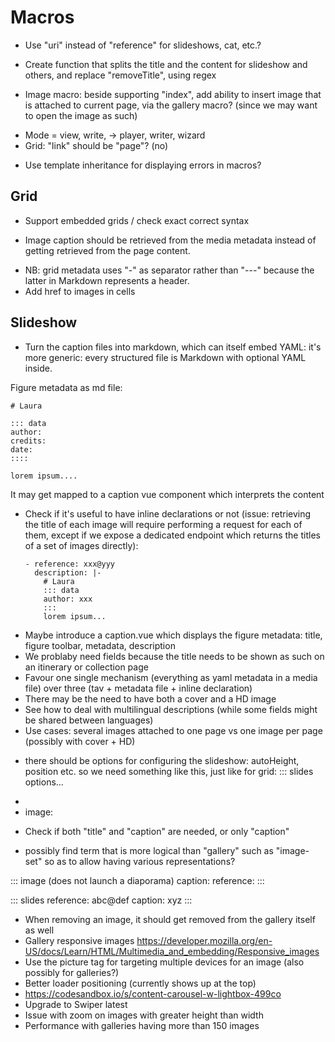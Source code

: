 # Macros

- Use "uri" instead of "reference" for slideshows, cat, etc.?

+ Create function that splits the title and the content for slideshow and others, and replace "removeTitle", using regex
- Image macro: beside supporting "index", add ability to insert image that is attached to current page, via the gallery macro? (since we may want to open the image as such)
+ Mode = view, write, -> player, writer, wizard
+ Grid: "link" should be "page"? (no)
- Use template inheritance for displaying errors in macros?

## Grid

- Support embedded grids / check exact correct syntax
+ Image caption should be retrieved from the media metadata instead of getting retrieved from the page content.
- NB: grid metadata uses "-" as separator rather than "---" because the latter in Markdown represents a header.
- Add href to images in cells

## Slideshow

+ Turn the caption files into markdown, which can itself embed YAML: it's more generic: every structured file is Markdown with optional YAML inside.

Figure metadata as md file:

  ```
  # Laura

  ::: data
  author:
  credits:
  date:
  ::::

  lorem ipsum....
```

It may get mapped to a caption vue component which interprets the content

- Check if it's useful to have inline declarations or not (issue: retrieving the title of each image will require performing a request for each of them, except if we expose a dedicated endpoint which returns the titles of a set of images directly):
  ```
  - reference: xxx@yyy
    description: |-
      # Laura
      ::: data
      author: xxx
      :::
      lorem ipsum...
  ```
- Maybe introduce a caption.vue which displays the figure metadata: title, figure toolbar, metadata, description
- We problaby need fields because the title needs to be shown as such on an itinerary or collection page
- Favour one single mechanism (everything as yaml metadata in a media file) over three (tav + metadata file + inline declaration)
- There may be the need to have both a cover and a HD image
- See how to deal with multilingual descriptions (while some fields might be shared between languages)
- Use cases: several images attached to one page vs one image per page (possibly with cover + HD)


+ there should be options for configuring the slideshow: autoHeight, position etc. so we need something like this, just like for grid:
::: slides
options...
-
- image: 

+ Check if both "title" and "caption" are needed, or only "caption"
- possibly find term that is more logical than "gallery" such as "image-set" so as to allow having various representations?

::: image (does not launch a diaporama)
caption: 
reference:
:::

::: slides
reference: abc@def
caption: xyz
:::

- When removing an image, it should get removed from the gallery itself as well
- Gallery responsive images https://developer.mozilla.org/en-US/docs/Learn/HTML/Multimedia_and_embedding/Responsive_images
- Use the picture tag for targeting multiple devices for an image (also possibly for galleries?)
- Better loader positioning (currently shows up at the top)
- https://codesandbox.io/s/content-carousel-w-lightbox-499co
- Upgrade to Swiper latest
- Issue with zoom on images with greater height than width
- Performance with galleries having more than 150 images
